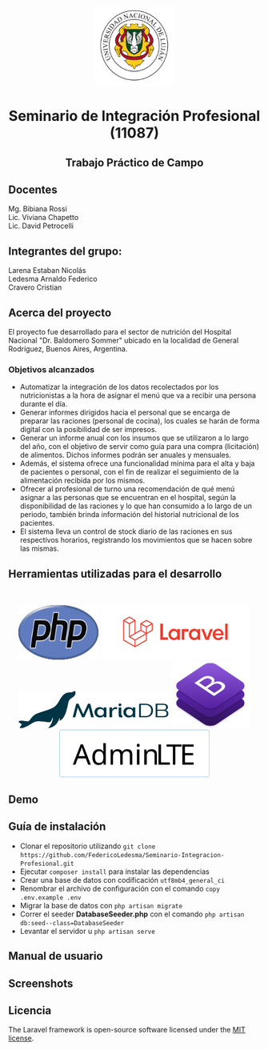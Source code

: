 <p align="center">
 <img src="images/unlu_logo.png" alt="Logo" width="160" height="160">
  <h1 align="center">Seminario de Integración Profesional (11087)</h1>
  <h2 align="center">Trabajo Práctico de Campo</h2>   
</p>


## Docentes
Mg. Bibiana Rossi <br/>
Lic. Viviana Chapetto <br/>
Lic. David Petrocelli <br/>

## Integrantes del grupo:
Larena Estaban Nicolás <br/>
Ledesma Arnaldo Federico <br/>
Cravero Cristian <br/>

## Acerca del proyecto

El proyecto fue desarrollado para el sector de nutrición del Hospital Nacional "Dr. Baldomero Sommer" ubicado en la localidad de General Rodríguez, Buenos Aires, Argentina.


### Objetivos alcanzados

 - Automatizar la integración de los datos recolectados por los nutricionistas a la hora de asignar el menú que va a recibir una persona durante el día.
 - Generar informes dirigidos hacia el personal que se encarga de preparar las raciones (personal de cocina), los cuales se harán de forma digital con la posibilidad de ser impresos.
 - Generar un informe anual con los insumos que se utilizaron a lo largo del año, con el objetivo de servir como guía para una compra (licitación) de alimentos. Dichos informes podrán ser anuales y mensuales.
 -	Además, el sistema ofrece una funcionalidad mínima para el alta y baja de pacientes o personal, con el fin de realizar el seguimiento de la alimentación recibida por los mismos.
-	Ofrecer al profesional de turno una recomendación de qué menú asignar a las personas que se encuentran en el hospital, según la disponibilidad de las raciones y lo que han consumido a lo largo de un periodo, también brinda información del historial nutricional de los pacientes.
-	El sistema lleva un control de stock diario de las raciones en sus respectivos horarios, registrando los movimientos que se hacen sobre las mismas.

## Herramientas utilizadas para el desarrollo
<br/>
<p align="center">
<img src="images/new-php-logo.png" alt="Logo" width="160" height="110"></img>
<img src="images/laravel_logo.svg" alt="Logo" width="300"></img>
<img src="images/mariadb_logo.svg" alt="Logo" width="300"></img>
<img src="images/bootstrap_logo.png" alt="Logo" width="160"></img>
<img src="images/adminlte_logo.svg" alt="Logo" width="300"></img>
</p>

## Demo

## Guía de instalación

- Clonar el repositorio utilizando `git clone https://github.com/FedericoLedesma/Seminario-Integracion-Profesional.git`
- Ejecutar `composer install` para instalar las dependencias
- Crear una base de datos con codificación `utf8mb4_general_ci` 
- Renombrar el archivo de configuración con el comando `copy .env.example .env` 
- Migrar la base de datos con `php artisan migrate` 
- Correr el seeder **DatabaseSeeder.php** con el comando `php artisan db:seed--class=DatabaseSeeder`
- Levantar el servidor u `php artisan serve`


## Manual de usuario

## Screenshots

## Licencia

The Laravel framework is open-source software licensed under the [MIT license](https://opensource.org/licenses/MIT).
